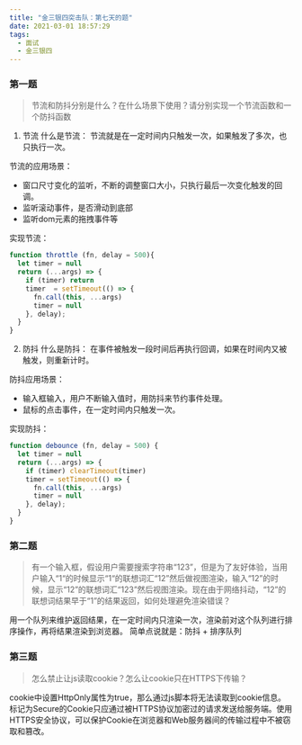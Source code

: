 ```yaml
---
title: "金三银四突击队：第七天的题"
date: 2021-03-01 18:57:29
tags:
  - 面试
  - 金三银四
---
```


<!--banner-pic|sticker|content-img|content-img-half-->

### 第一题

> 节流和防抖分别是什么？在什么场景下使用？请分别实现一个节流函数和一个防抖函数

1. 节流
什么是节流：
节流就是在一定时间内只触发一次，如果触发了多次，也只执行一次。

节流的应用场景：

- 窗口尺寸变化的监听，不断的调整窗口大小，只执行最后一次变化触发的回调。
- 监听滚动事件，是否滑动到底部
- 监听dom元素的拖拽事件等

实现节流：
```js
function throttle (fn, delay = 500){
  let timer = null
  return (...args) => {
    if (timer) return
    timer  = setTimeout(() => {
      fn.call(this, ...args)
      timer = null
    }, delay);
  }
}
```

2. 防抖
什么是防抖：
在事件被触发一段时间后再执行回调，如果在时间内又被触发，则重新计时。

防抖应用场景：
- 输入框输入，用户不断输入值时，用防抖来节约事件处理。
- 鼠标的点击事件，在一定时间内只触发一次。

实现防抖：
```js
function debounce (fn, delay = 500) {
  let timer = null
  return (...args) => {
    if (timer) clearTimeout(timer)
    timer = setTimeout(() => {
      fn.call(this, ...args)
      timer = null
    }, delay);
  }
}
```



### 第二题

> 有一个输入框，假设用户需要搜索字符串“123”，但是为了友好体验，当用户输入“1“的时候显示“1“的联想词汇“12”然后做视图渲染，输入“12”的时候，显示“12”的联想词汇“123”然后视图渲染。现在由于网络抖动，“12”的联想词结果早于“1”的结果返回，如何处理避免渲染错误？

用一个队列来维护返回结果，在一定时间内只渲染一次，渲染前对这个队列进行排序操作，再将结果渲染到浏览器。
简单点说就是：防抖 + 排序队列

### 第三题

> 怎么禁止让js读取cookie？怎么让cookie只在HTTPS下传输？

cookie中设置HttpOnly属性为true，那么通过js脚本将无法读取到cookie信息。
标记为Secure的Cookie只应通过被HTTPS协议加密过的请求发送给服务端。使用HTTPS安全协议，可以保护Cookie在浏览器和Web服务器间的传输过程中不被窃取和篡改。
